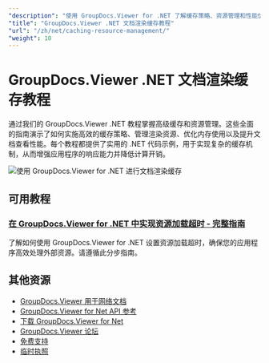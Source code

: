 ```yaml
---
"description": "使用 GroupDocs.Viewer for .NET 了解缓存策略、资源管理和性能优化技术。"
"title": "GroupDocs.Viewer .NET 文档渲染缓存教程"
"url": "/zh/net/caching-resource-management/"
"weight": 10
---
```


# GroupDocs.Viewer .NET 文档渲染缓存教程

通过我们的 GroupDocs.Viewer .NET 教程掌握高级缓存和资源管理。这些全面的指南演示了如何实施高效的缓存策略、管理渲染资源、优化内存使用以及提升文档查看性能。每个教程都提供了实用的 .NET 代码示例，用于实现复杂的缓存机制，从而增强应用程序的响应能力并降低计算开销。

![使用 GroupDocs.Viewer for .NET 进行文档渲染缓存](/viewer/caching-resource-management/image.png)
## 可用教程

### [在 GroupDocs.Viewer for .NET 中实现资源加载超时 - 完整指南](./set-resource-loading-timeout-groupdocs-viewer-net/)
了解如何使用 GroupDocs.Viewer for .NET 设置资源加载超时，确保您的应用程序高效处理外部资源。请遵循此分步指南。

## 其他资源

- [GroupDocs.Viewer 用于网络文档](https://docs.groupdocs.com/viewer/net/)
- [GroupDocs.Viewer for Net API 参考](https://reference.groupdocs.com/viewer/net/)
- [下载 GroupDocs.Viewer for Net](https://releases.groupdocs.com/viewer/net/)
- [GroupDocs.Viewer 论坛](https://forum.groupdocs.com/c/viewer/9)
- [免费支持](https://forum.groupdocs.com/)
- [临时执照](https://purchase.groupdocs.com/temporary-license/)